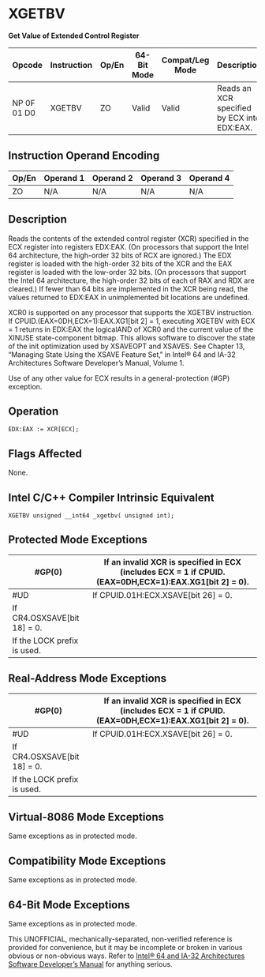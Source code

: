 # XGETBV

**Get Value of Extended Control Register**

| Opcode      | Instruction | Op/En | 64-Bit Mode | Compat/Leg Mode | Description                                 |
| ----------- | ----------- | ----- | ----------- | --------------- | ------------------------------------------- |
| NP 0F 01 D0 | XGETBV      | ZO    | Valid       | Valid           | Reads an XCR specified by ECX into EDX:EAX. |

## Instruction Operand Encoding

| Op/En | Operand 1 | Operand 2 | Operand 3 | Operand 4 |
| ----- | --------- | --------- | --------- | --------- |
| ZO    | N/A       | N/A       | N/A       | N/A       |

## Description

Reads the contents of the extended control register (XCR) specified in the ECX register into registers EDX:EAX. (On processors that support the Intel 64 architecture, the high-order 32 bits of RCX are ignored.) The EDX register is loaded with the high-order 32 bits of the XCR and the EAX register is loaded with the low-order 32 bits. (On processors that support the Intel 64 architecture, the high-order 32 bits of each of RAX and RDX are cleared.) If fewer than 64 bits are implemented in the XCR being read, the values returned to EDX:EAX in unimplemented bit locations are undefined.

XCR0 is supported on any processor that supports the XGETBV instruction. If CPUID.(EAX=0DH,ECX=1):EAX.XG1[bit 2] = 1, executing XGETBV with ECX = 1 returns in EDX:EAX the logicalAND of XCR0 and the current value of the XINUSE state-component bitmap. This allows software to discover the state of the init optimization used by XSAVEOPT and XSAVES. See Chapter 13, “Managing State Using the XSAVE Feature Set‚” in Intel® 64 and IA-32 Architectures Software Developer’s Manual, Volume 1.

Use of any other value for ECX results in a general-protection (#​​​​GP) exception.

## Operation

```
EDX:EAX := XCR[ECX];

```

## Flags Affected

None.

## Intel C/C++ Compiler Intrinsic Equivalent

```
XGETBV unsigned __int64 _xgetbv( unsigned int);

```

## Protected Mode Exceptions

| \#​​​​GP(0)                 | If an invalid XCR is specified in ECX (includes ECX = 1 if CPUID.(EAX=0DH,ECX=1):EAX.XG1[bit 2] = 0). |
| --------------------------- | ----------------------------------------------------------------------------------------------------- |
| #​​​UD                      | If CPUID.01H:ECX.XSAVE[bit 26] = 0.                                                                   |
| If CR4.OSXSAVE[bit 18] = 0. |
| If the LOCK prefix is used. |

## Real-Address Mode Exceptions

| \#​​​​GP(0)                 | If an invalid XCR is specified in ECX (includes ECX = 1 if CPUID.(EAX=0DH,ECX=1):EAX.XG1[bit 2] = 0). |
| --------------------------- | ----------------------------------------------------------------------------------------------------- |
| #​​​UD                      | If CPUID.01H:ECX.XSAVE[bit 26] = 0.                                                                   |
| If CR4.OSXSAVE[bit 18] = 0. |
| If the LOCK prefix is used. |

## Virtual-8086 Mode Exceptions

Same exceptions as in protected mode.

## Compatibility Mode Exceptions

Same exceptions as in protected mode.

## 64-Bit Mode Exceptions

Same exceptions as in protected mode.

This UNOFFICIAL, mechanically-separated, non-verified reference is provided for convenience, but it may be
incomplete or broken in various obvious or non-obvious
ways. Refer to [Intel® 64 and IA-32 Architectures Software Developer’s Manual](https://software.intel.com/en-us/download/intel-64-and-ia-32-architectures-sdm-combined-volumes-1-2a-2b-2c-2d-3a-3b-3c-3d-and-4) for anything serious.
